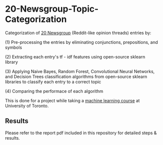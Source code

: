# 20-Newsgroup-Topic-Categorization
Categorization of [20 Newsgroup](http://qwone.com/~jason/20Newsgroups/) (Reddit-like opinion threads) entries by:

(1) Pre-processing the entries by eliminating conjunctions, prepositions, and symbols 

(2) Extracting each entry's tf - idf features using open-source sklearn library

(3) Applying Naive Bayes, Random Forest, Convolutional Neural Networks, and Decision Trees classification algorithms from open-source 
sklearn libraries to classify each entry to a correct topic

(4) Comparing the performace of each algorithm 

This is done for a project while taking a [machine learning course](https://www.cs.toronto.edu/~jlucas/teaching/csc411/) at University of Toronto.

## Results

Please refer to the report pdf included in this repository for detailed steps & results.
